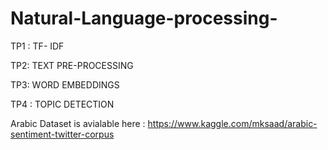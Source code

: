 # Natural-Language-processing-
 TP1 : TF- IDF
 
 TP2: TEXT PRE-PROCESSING
 
 TP3: WORD EMBEDDINGS
 
 TP4 : TOPIC DETECTION 
 
Arabic Dataset is avialable here : https://www.kaggle.com/mksaad/arabic-sentiment-twitter-corpus
